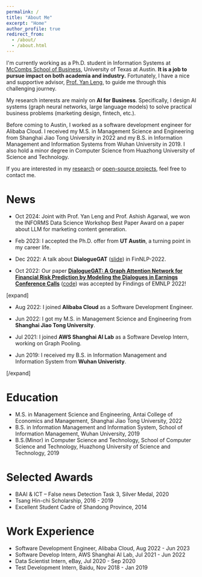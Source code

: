 ```yaml
---
permalink: /
title: "About Me"
excerpt: "Home"
author_profile: true
redirect_from: 
  - /about/
  - /about.html
---
```


I'm currently working as a Ph.D. student in Information Systems at [McCombs School of Business](https://www.mccombs.utexas.edu/), University of Texas at Austin. **It is a job to pursue impact on both academia and industry.** Fortunately, I have a nice and supportive advisor, [Prof. Yan Leng](https://yleng.github.io/www/), to guide me through this challenging journey.

My research interests are mainly on **AI for Business**. Specifically, I design AI systems (graph neural networks, large language models) to solve practical business problems (marketing design, fintech, etc.).

Before coming to Austin, I worked as a software development engineer for Alibaba Cloud. I received my M.S. in Management Science and Engineering from Shanghai Jiao Tong University in 2022 and my B.S. in Information Management and Information Systems from Wuhan University in 2019. I also hold a minor degree in Computer Science from Huazhong University of Science and Technology.

If you are interested in my [research](https://sangyx.com/publications/) or [open-source projects](https://sangyx.com/projects/), feel free to contact me.

# News
- Oct 2024: Joint with Prof. Yan Leng and Prof. Ashish Agarwal, we won the INFORMS Data Science Workshop Best Paper Award on a paper about LLM for marketing content generation.

- Feb 2023: I accepted the Ph.D. offer from **UT Austin**, a turning point in my career life.

- Dec 2022: A talk about **DialogueGAT** ([slide](../files/slide/DialogueGAT-FinNLP-2022.pdf)) in FinNLP-2022.

- Oct 2022: Our paper [**DialogueGAT: A Graph Attention Network for Financial Risk Prediction by Modeling the Dialogues in Earnings Conference Calls**](https://aclanthology.org/2022.findings-emnlp.117/) ([code](https://github.com/sangyx/DialogueGAT)) was accepted by Findings of EMNLP 2022!

[expand]

- Aug 2022: I joined **Alibaba Cloud** as a Software Development Engineer.

- Jun 2022: I got my M.S. in Management Science and Engineering from **Shanghai Jiao Tong University**.

- Jul 2021: I joined **AWS Shanghai AI Lab** as a Software Develop Intern, working on Graph Pooling.

- Jun 2019: I received my B.S. in Information Management and Information System from **Wuhan Univeristy**.

[/expand]

# Education

- M.S. in Management Science and Engineering, Antai College of Economics and Management, Shanghai Jiao Tong University, 2022
- B.S. in Information Management and Information System, School of Information Management, Wuhan University, 2019
- B.S.(Minor) in Computer Science and Technology, School of Computer Science and Technology, Huazhong University of Science and Technology, 2019

# Selected Awards

- BAAI & ICT – False news Detection Task 3, Silver Medal, 2020
- Tsang Hin-chi Scholarship, 2016 - 2019
- Excellent Student Cadre of Shandong Province, 2014

# Work Experience

- Software Development Engineer, Alibaba Cloud, Aug 2022 - Jun 2023
- Software Develop Intern, AWS Shanghai AI Lab, Jul 2021 - Jun 2022 
- Data Scientist Intern, eBay, Jul 2020 - Sep 2020
- Test Development Intern, Baidu, Nov 2018 - Jan 2019
